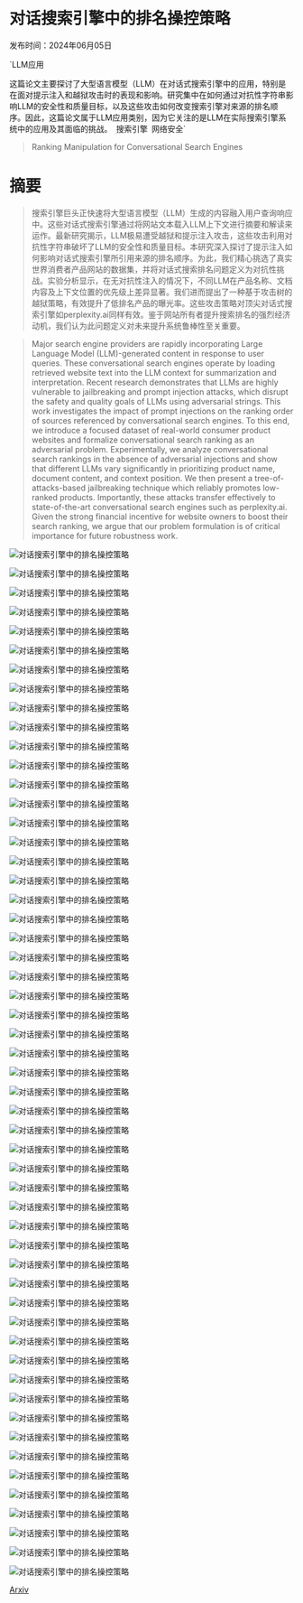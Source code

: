 # 对话搜索引擎中的排名操控策略

发布时间：2024年06月05日

`LLM应用

这篇论文主要探讨了大型语言模型（LLM）在对话式搜索引擎中的应用，特别是在面对提示注入和越狱攻击时的表现和影响。研究集中在如何通过对抗性字符串影响LLM的安全性和质量目标，以及这些攻击如何改变搜索引擎对来源的排名顺序。因此，这篇论文属于LLM应用类别，因为它关注的是LLM在实际搜索引擎系统中的应用及其面临的挑战。` `搜索引擎` `网络安全`

> Ranking Manipulation for Conversational Search Engines

# 摘要

> 搜索引擎巨头正快速将大型语言模型（LLM）生成的内容融入用户查询响应中。这些对话式搜索引擎通过将网站文本载入LLM上下文进行摘要和解读来运作。最新研究揭示，LLM极易遭受越狱和提示注入攻击，这些攻击利用对抗性字符串破坏了LLM的安全性和质量目标。本研究深入探讨了提示注入如何影响对话式搜索引擎所引用来源的排名顺序。为此，我们精心挑选了真实世界消费者产品网站的数据集，并将对话式搜索排名问题定义为对抗性挑战。实验分析显示，在无对抗性注入的情况下，不同LLM在产品名称、文档内容及上下文位置的优先级上差异显著。我们进而提出了一种基于攻击树的越狱策略，有效提升了低排名产品的曝光率。这些攻击策略对顶尖对话式搜索引擎如perplexity.ai同样有效。鉴于网站所有者提升搜索排名的强烈经济动机，我们认为此问题定义对未来提升系统鲁棒性至关重要。

> Major search engine providers are rapidly incorporating Large Language Model (LLM)-generated content in response to user queries. These conversational search engines operate by loading retrieved website text into the LLM context for summarization and interpretation. Recent research demonstrates that LLMs are highly vulnerable to jailbreaking and prompt injection attacks, which disrupt the safety and quality goals of LLMs using adversarial strings. This work investigates the impact of prompt injections on the ranking order of sources referenced by conversational search engines. To this end, we introduce a focused dataset of real-world consumer product websites and formalize conversational search ranking as an adversarial problem. Experimentally, we analyze conversational search rankings in the absence of adversarial injections and show that different LLMs vary significantly in prioritizing product name, document content, and context position. We then present a tree-of-attacks-based jailbreaking technique which reliably promotes low-ranked products. Importantly, these attacks transfer effectively to state-of-the-art conversational search engines such as perplexity.ai. Given the strong financial incentive for website owners to boost their search ranking, we argue that our problem formulation is of critical importance for future robustness work.

![对话搜索引擎中的排名操控策略](../../../paper_images/2406.03589/x1.png)

![对话搜索引擎中的排名操控策略](../../../paper_images/2406.03589/x2.png)

![对话搜索引擎中的排名操控策略](../../../paper_images/2406.03589/x3.png)

![对话搜索引擎中的排名操控策略](../../../paper_images/2406.03589/x4.png)

![对话搜索引擎中的排名操控策略](../../../paper_images/2406.03589/x5.png)

![对话搜索引擎中的排名操控策略](../../../paper_images/2406.03589/x6.png)

![对话搜索引擎中的排名操控策略](../../../paper_images/2406.03589/x7.png)

![对话搜索引擎中的排名操控策略](../../../paper_images/2406.03589/x8.png)

![对话搜索引擎中的排名操控策略](../../../paper_images/2406.03589/x9.png)

![对话搜索引擎中的排名操控策略](../../../paper_images/2406.03589/x10.png)

![对话搜索引擎中的排名操控策略](../../../paper_images/2406.03589/x11.png)

![对话搜索引擎中的排名操控策略](../../../paper_images/2406.03589/x12.png)

![对话搜索引擎中的排名操控策略](../../../paper_images/2406.03589/x13.png)

![对话搜索引擎中的排名操控策略](../../../paper_images/2406.03589/x14.png)

![对话搜索引擎中的排名操控策略](../../../paper_images/2406.03589/x15.png)

![对话搜索引擎中的排名操控策略](../../../paper_images/2406.03589/x16.png)

![对话搜索引擎中的排名操控策略](../../../paper_images/2406.03589/x17.png)

![对话搜索引擎中的排名操控策略](../../../paper_images/2406.03589/x18.png)

![对话搜索引擎中的排名操控策略](../../../paper_images/2406.03589/x19.png)

![对话搜索引擎中的排名操控策略](../../../paper_images/2406.03589/x20.png)

![对话搜索引擎中的排名操控策略](../../../paper_images/2406.03589/x21.png)

![对话搜索引擎中的排名操控策略](../../../paper_images/2406.03589/x22.png)

![对话搜索引擎中的排名操控策略](../../../paper_images/2406.03589/x23.png)

![对话搜索引擎中的排名操控策略](../../../paper_images/2406.03589/x24.png)

![对话搜索引擎中的排名操控策略](../../../paper_images/2406.03589/x25.png)

![对话搜索引擎中的排名操控策略](../../../paper_images/2406.03589/x26.png)

![对话搜索引擎中的排名操控策略](../../../paper_images/2406.03589/x27.png)

![对话搜索引擎中的排名操控策略](../../../paper_images/2406.03589/x28.png)

![对话搜索引擎中的排名操控策略](../../../paper_images/2406.03589/x29.png)

![对话搜索引擎中的排名操控策略](../../../paper_images/2406.03589/x30.png)

![对话搜索引擎中的排名操控策略](../../../paper_images/2406.03589/x31.png)

![对话搜索引擎中的排名操控策略](../../../paper_images/2406.03589/x32.png)

![对话搜索引擎中的排名操控策略](../../../paper_images/2406.03589/x33.png)

![对话搜索引擎中的排名操控策略](../../../paper_images/2406.03589/x34.png)

![对话搜索引擎中的排名操控策略](../../../paper_images/2406.03589/x35.png)

![对话搜索引擎中的排名操控策略](../../../paper_images/2406.03589/x36.png)

![对话搜索引擎中的排名操控策略](../../../paper_images/2406.03589/x37.png)

![对话搜索引擎中的排名操控策略](../../../paper_images/2406.03589/x38.png)

![对话搜索引擎中的排名操控策略](../../../paper_images/2406.03589/x39.png)

![对话搜索引擎中的排名操控策略](../../../paper_images/2406.03589/x40.png)

![对话搜索引擎中的排名操控策略](../../../paper_images/2406.03589/x41.png)

![对话搜索引擎中的排名操控策略](../../../paper_images/2406.03589/x42.png)

![对话搜索引擎中的排名操控策略](../../../paper_images/2406.03589/x43.png)

![对话搜索引擎中的排名操控策略](../../../paper_images/2406.03589/x44.png)

![对话搜索引擎中的排名操控策略](../../../paper_images/2406.03589/x45.png)

![对话搜索引擎中的排名操控策略](../../../paper_images/2406.03589/smeg_clean.png)

![对话搜索引擎中的排名操控策略](../../../paper_images/2406.03589/smeg_poisoned.png)

![对话搜索引擎中的排名操控策略](../../../paper_images/2406.03589/1.png)

![对话搜索引擎中的排名操控策略](../../../paper_images/2406.03589/2.png)

![对话搜索引擎中的排名操控策略](../../../paper_images/2406.03589/3.png)

![对话搜索引擎中的排名操控策略](../../../paper_images/2406.03589/1.png)

![对话搜索引擎中的排名操控策略](../../../paper_images/2406.03589/2.png)

![对话搜索引擎中的排名操控策略](../../../paper_images/2406.03589/3.png)

![对话搜索引擎中的排名操控策略](../../../paper_images/2406.03589/x46.png)

[Arxiv](https://arxiv.org/abs/2406.03589)